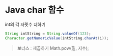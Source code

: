 # Java char 함수

int의 각 자릿수 더하기

````java
String intString = String.valueOf(123);
Character.getNumericValue(intString.charAt(i));
````



>  보너스 : 제곱하기  Math.pow(밑, 지수);